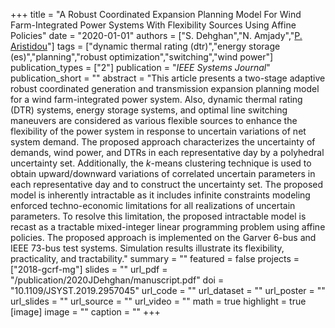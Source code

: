 +++
title = "A Robust Coordinated Expansion Planning Model For Wind Farm-Integrated Power Systems With Flexibility Sources Using Affine Policies"
date = "2020-01-01"
authors = ["S. Dehghan","N. Amjady","[P. Aristidou](https://sps.cut.ac.cy/authors/p-aristidou)"]
tags = ["dynamic thermal rating (dtr)","energy storage (es)","planning","robust optimization","switching","wind power"]
publication_types = ["2"]
publication = "_IEEE Systems Journal_"
publication_short = ""
abstract = "This article presents a two-stage adaptive robust coordinated generation and transmission expansion planning model for a wind farm-integrated power system. Also, dynamic thermal rating (DTR) systems, energy storage systems, and optimal line switching maneuvers are considered as various flexible sources to enhance the flexibility of the power system in response to uncertain variations of net system demand. The proposed approach characterizes the uncertainty of demands, wind power, and DTRs in each representative day by a polyhedral uncertainty set. Additionally, the $k$-means clustering technique is used to obtain upward/downward variations of correlated uncertain parameters in each representative day and to construct the uncertainty set. The proposed model is inherently intractable as it includes infinite constraints modeling enforced techno-economic limitations for all realizations of uncertain parameters. To resolve this limitation, the proposed intractable model is recast as a tractable mixed-integer linear programming problem using affine policies. The proposed approach is implemented on the Garver 6-bus and IEEE 73-bus test systems. Simulation results illustrate its flexibility, practicality, and tractability."
summary = ""
featured = false
projects = ["2018-gcrf-mg"]
slides = ""
url_pdf = "/publication/2020JDehghan/manuscript.pdf"
doi = "10.1109/JSYST.2019.2957045"
url_code = ""
url_dataset = ""
url_poster = ""
url_slides = ""
url_source = ""
url_video = ""
math = true
highlight = true
[image]
image = ""
caption = ""
+++

